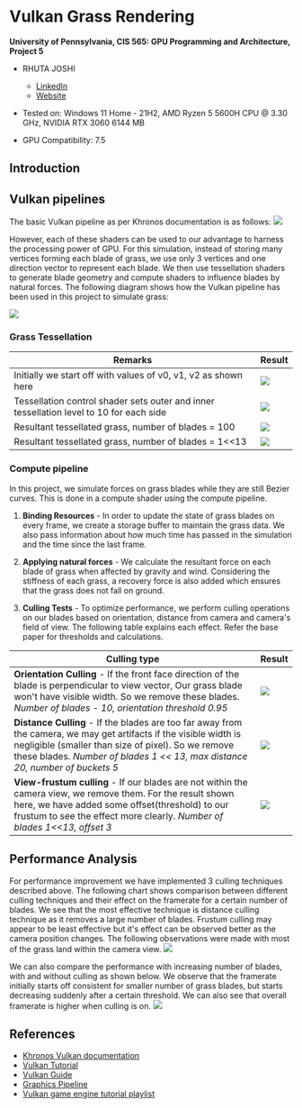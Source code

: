 Vulkan Grass Rendering
==================================

**University of Pennsylvania, CIS 565: GPU Programming and Architecture, Project 5**

* RHUTA JOSHI
  * [LinkedIn](https://www.linkedin.com/in/rcj9719/)
  * [Website](https://sites.google.com/view/rhuta-joshi)

* Tested on: Windows 11 Home - 21H2, AMD Ryzen 5 5600H CPU @ 3.30 GHz, NVIDIA RTX 3060 6144 MB
* GPU Compatibility: 7.5

## Introduction



## Vulkan pipelines

The basic Vulkan pipeline as per Khronos documentation is as follows:
![](img/vulkanPipeline.png)

However, each of these shaders can be used to our advantage to harness the processing power of GPU. For this simulation, instead of storing many vertices forming each blade of grass, we use only 3 vertices and one direction vector to represent each blade. We then use tessellation shaders to generate blade geometry and compute shaders to influence blades by natural forces.
The following diagram shows how the Vulkan pipeline has been used in this project to simulate grass:

![](img/vulkanGrassPipeline.png)

### Grass Tessellation

|Remarks|Result|
|---|---|
|Initially we start off with values of v0, v1, v2 as shown here | ![](img/grassBlade2.png)|
|Tessellation control shader sets outer and inner tessellation level to 10 for each side|![](img/quadLevels.png)|
|Resultant tessellated grass, number of blades = 100|![](img/tessellation.gif)|
|Resultant tessellated grass, number of blades = 1<<13|![](img/tessellation2.gif)|

### Compute pipeline

In this project, we simulate forces on grass blades while they are still Bezier curves. This is done in a compute shader using the compute pipeline.

1. **Binding Resources** - In order to update the state of grass blades on every frame, we create a storage buffer to maintain the grass data. We also pass information about how much time has passed in the simulation and the time since the last frame.

2. **Applying natural forces** - We calculate the resultant force on each blade of grass when affected by gravity and wind. Considering the stiffness of each grass, a recovery force is also added which ensures that the grass does not fall on ground.

3. **Culling Tests** - To optimize performance, we perform culling operations on our blades based on orientation, distance from camera and camera's field of view. The following table explains each effect. Refer the base paper for thresholds and calculations.

|Culling type|Result|
|---|---|
|**Orientation Culling** - If the front face direction of the blade is perpendicular to view vector, Our grass blade won't have visible width. So we remove these blades. *Number of blades - 10, orientation threshold 0.95*|![](img/orientationCulling.gif)|
|**Distance Culling** - If the blades are too far away from the camera, we may get artifacts if the visible width is negligible (smaller than size of pixel). So we remove these blades. *Number of blades 1 << 13, max distance 20, number of buckets 5*  |![](img/distanceCulling.gif)|
|**View-frustum culling** - If our blades are not within the camera view, we remove them. For the result shown here, we have added some offset(threshold) to our frustum to see the effect more clearly. *Number of blades 1<<13, offset 3*|![](img/frustumCulling.gif)|


## Performance Analysis

For performance improvement we have implemented 3 culling techniques described above. The following chart shows comparison between different culling techniques and their effect on the framerate for a certain number of blades. We see that the most effective technique is distance culling technique as it removes a large number of blades. Frustum culling may appear to be least effective but it's effect can be observed better as the camera position changes. The following observations were made with most of the grass land within the camera view.
![](img/cullingPerformance.png)

We can also compare the performance with increasing number of blades, with and without culling as shown below. We observe that the framerate initially starts off consistent for smaller number of grass blades, but starts decreasing suddenly after a certain threshold. We can also see that overall framerate is higher when culling is on.
![](img/grassBladesPerformance.png)



## References

- [Khronos Vulkan documentation](https://registry.khronos.org/vulkan/specs/1.3-extensions/man/html/)
- [Vulkan Tutorial](https://vulkan-tutorial.com/)
- [Vulkan Guide](https://vkguide.dev/)
- [Graphics Pipeline](https://www.khronos.org/opengl/wiki)
- [Vulkan game engine tutorial playlist](https://www.youtube.com/playlist?list=PL8327DO66nu9qYVKLDmdLW_84-yE4auCR)
